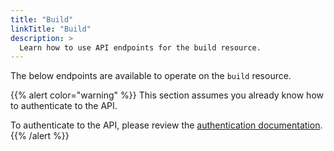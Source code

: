 ```yaml
---
title: "Build"
linkTitle: "Build"
description: >
  Learn how to use API endpoints for the build resource.
---
```


The below endpoints are available to operate on the `build` resource.

{{% alert color="warning" %}}
This section assumes you already know how to authenticate to the API.

To authenticate to the API, please review the [authentication documentation](/docs/reference/api/authentication/).
{{% /alert %}}
